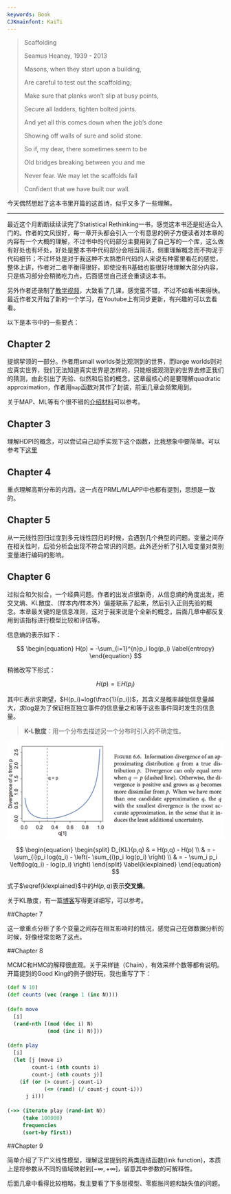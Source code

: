 ```yaml
---
keywords: Book
CJKmainfont: KaiTi
---
```


> Scaffolding
>
> Seamus Heaney, 1939 - 2013
>
> Masons, when they start upon a building,
>
> Are careful to test out the scaffolding;
>
> Make sure that planks won’t slip at busy points,
>
> Secure all ladders, tighten bolted joints.
> 
> And yet all this comes down when the job’s done
>
> Showing off walls of sure and solid stone.
> 
> So if, my dear, there sometimes seem to be
>
> Old bridges breaking between you and me
> 
> Never fear. We may let the scaffolds fall
>
> Confident that we have built our wall.

今天偶然想起了这本书里开篇的这首诗，似乎又多了一些理解。

<hr>

最近这个月断断续续读完了Statistical Rethinking一书，感觉这本书还是挺适合入门的。作者的文风很好，每一章开头都会引入一个有意思的例子方便读者对本章的内容有一个大概的理解，不过书中的代码部分主要用到了自己写的一个库，这么做有好处也有坏处，好处是整本书中代码部分会相当简洁，侧重理解概念而不拘泥于代码细节；不过坏处是对于我这种不太熟悉R代码的人来说有种雾里看花的感觉，整体上讲，作者对二者平衡得很好，即使没有R基础也能很好地理解大部分内容，只是练习部分会稍微吃力点，后面感觉自己还会重读这本书。

另外作者还录制了[教学视频](https://pan.baidu.com/s/1skZIvu9)，大致看了几课，感觉蛮不错，不过不如看书来得快。最近作者又开始了新的一个学习，在Youtube上有同步更新，有兴趣的可以去看看。

以下是本书中的一些要点：

## Chapter 2

提纲挈领的一部分。作者用small worlds类比观测到的世界，而large worlds则对应真实世界，我们无法知道真实世界是怎样的，只能根据观测到的世界去修正我们的猜测，由此引出了先验、似然和后验的概念。这章最核心的是要理解quadratic approximation，作者用`map`函数对其作了封装，前面几章会频繁用到。

关于MAP、ML等有个很不错的[介绍材料](https://engineering.purdue.edu/kak/Tutorials/Trinity.pdf)可以参考。

## Chapter 3

理解HDPI的概念，可以尝试自己动手实现下这个函数，比我想象中要简单。可以参考下[这里](http://stackoverflow.com/questions/22284502/highest-posterior-density-region-and-central-credible-region)

## Chapter 4

重点理解高斯分布的内涵，这一点在PRML/MLAPP中也都有提到，思想是一致的。

## Chapter 5

从一元线性回归过度到多元线性回归的时候，会遇到几个典型的问题。变量之间存在相关性时，后验分析会出现不符合常识的问题。此外还分析了引入哑变量对类别变量进行编码的影响。

## Chapter 6

过拟合和欠拟合，一个经典问题。作者的出发点很新奇，从信息熵的角度出发，把交叉熵、KL散度、（样本内/样本外）偏差联系了起来，然后引入正则先验的概念。本章最关键的是信息准则，这对于我来说是个全新的概念，后面几章中都反复用到该指标进行模型比较和评估等。

信息熵的表示如下：

$$
\begin{equation}
H(p) = -\sum_{i=1}^{n}p_i log(p_i)
\label{entropy}
\end{equation}
$$

稍微改写下形式：

$$
\begin{equation}
H(p) = \mathbb{E}H(p_i)
\end{equation}
$$

其中$\mathbb{E}$表示求期望，$H(p_i)=log(\frac{1}{p_i})$，其含义是概率越低信息量越大，求log是为了保证相互独立事件的信息量之和等于这些事件同时发生的信息量。

> **K-L散度**：用一个分布去描述另一个分布时引入的不确定性。

![KL Description](Statistical-Rethinking-1.png)

$$
\begin{equation}
\begin{split}
D_{KL}(p,q) & = H(p,q) - H(p) \\
 & = -\sum_{i}p_i log(q_i)  - \left(- \sum_{i}p_i log(p_i) \right) \\
 & = - \sum_i p_i \left(log(q_i) - log(p_i) \right)
 \end{split}
\label{klexplained}
\end{equation}
$$

式子$\eqref{klexplained}$中的$H(p,q)$表示**交叉熵**。

关于KL散度，有一篇[博客](https://www.countbayesie.com/blog/2017/5/9/kullback-leibler-divergence-explained)写得更详细写，可以参考。

##Chapter 7

这一章重点分析了多个变量之间存在相互影响时的情况，感觉自己在做数据分析的时候，好像经常忽略了这点。

##Chapter 8

MCMC和HMC的解释很直观。关于采样链（Chain），有效采样个数等都有说明。
开篇提到的Good King的例子很好玩，我也重写了下：

```clojure
(def N 10)
(def counts (vec (range 1 (inc N))))

(defn move
  [i]
  (rand-nth [(mod (dec i) N)
             (mod (inc i) N)]))

(defn play
  [i]
  (let [j (move i)
        count-i (nth counts i)
        count-j (nth counts j)]
    (if (or (> count-j count-i)
            (<= (rand) (/ count-j count-i)))
      j i)))

(->> (iterate play (rand-int N))
     (take 100000)
     frequencies
     (sort-by first))
```

##Chapter 9

简单介绍了下广义线性模型，理解这里提到的两类连结函数(link function)，本质上是将参数从不同的值域映射到$[-\infty,+\infty]$，留意其中参数的可解释性。

后面几章中看得比较粗略，我主要看了下多层模型、零膨胀问题和缺失值的问题。